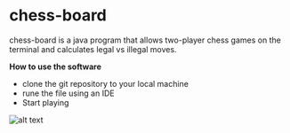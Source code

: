# chess-board
chess-board is a java program that allows two-player chess games on the terminal and calculates legal vs illegal moves. 

**How to use the software**
- clone the git repository to your local machine
- rune the file using an IDE
- Start playing 

![alt text](https://i.imgur.com/CTXsi2e.png)
